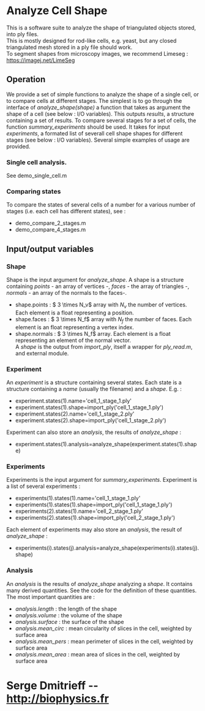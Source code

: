# Analyze Cell Shape
This is a software suite to analyze the shape of triangulated objects stored, into ply files.  
This is mostly designed for rod-like cells, e.g. yeast, but any closed triangulated mesh stored in a ply file should work.  
To segment shapes from microscopy images, we recommend Limeseg : https://imagej.net/LimeSeg

## Operation
We provide a set of simple functions to analyze the shape of a single cell, or to compare cells at different stages. The simplest is to go through the interface of *analyze_shape(shape)* a function that takes as argument the shape of a cell (see below : I/O variables). This outputs *results*, a structure containing a set of results. To compare several stages for a set of cells, the function *summary_experiments* should be used. It takes for input *experiments*, a formated list of severall cell shape shapes for different stages (see below : I/O variables). Several simple examples of usage are provided.

### Single cell analysis.
See demo_single_cell.m  

### Comparing states
To compare the states of several cells of a number for a various number of stages (i.e. each cell has different states), see :  
- demo_compare_2_stages.m  
- demo_compare_4_stages.m  

## Input/output variables
### Shape
Shape is the input argument for *analyze_shape*.  A shape is a structure containing *points* - an array of vertices -, *faces* - the array of triangles -, *normals* - an array of the normals to the faces-.  
- shape.points : $ 3 \times N_v$ array with $N_v$ the number of vertices. Each element is a float representing a position.  
- shape.faces : $ 3  \times N_f$ array with $N_f$ the number of faces. Each element is an float representing a vertex index.  
- shape.normals : $ 3 \times N_f$ array. Each element is a float representing an element of the normal vector.  
A *shape* is the output from *import_ply*, itself a wrapper for *ply_read.m*, and external module.

### Experiment
An *experiment* is a structure containing several states. Each state is a structure containing a *name* (usually the filename) and a *shape*. E.g. :   
- experiment.states(1).name='cell_1_stage_1.ply'  
- experiment.states(1).shape=import_ply('cell_1_stage_1.ply')  
- experiment.states(2).name='cell_1_stage_2.ply'  
- experiment.states(2).shape=import_ply('cell_1_stage_2.ply')  

Experiment can also store an *analysis*, the results of *analyze_shape* :  
- experiment.states(1).analysis=analyze_shape(experiment.states(1).shape)  

### Experiments
Experiments is the input argument for *summary_experiments*. Experiment is a list of several experiments :  
- experiments(1).states(1).name='cell_1_stage_1.ply'  
- experiments(1).states(1).shape=import_ply('cell_1_stage_1.ply')  
- experiments(2).states(1).name='cell_2_stage_1.ply'  
- experiments(2).states(1).shape=import_ply('cell_2_stage_1.ply')  

Each element of experiments may also store an *analysis*, the result of *analyze_shape* :  
- experiments(i).states(j).analysis=analyze_shape(experiments(i).states(j).shape)  

### Analysis
An *analysis* is the results of *analyze_shape* analyzing a *shape*. It contains many derived quantities. See the code for the definition of these quantities. The most important quantities are :   
- *analysis.length* : the length of the shape  
- *analysis.volume* : the volume of the shape  
- *analysis.surface* : the surface of the shape  
- *analysis.mean_circ* : mean circularity of slices in the cell, weighted by surface area  
- *analysis.mean_pers* : mean perimeter of slices in the cell, weighted by surface area  
- *analysis.mean_area* : mean area of slices in the cell, weighted by surface area  


# Serge Dmitrieff -- http://biophysics.fr
